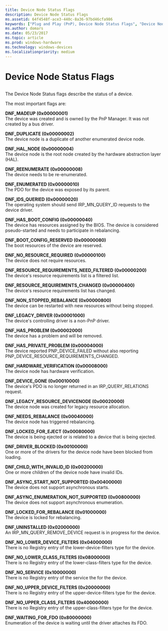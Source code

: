 ```yaml
---
title: Device Node Status Flags
description: Device Node Status Flags
ms.assetid: 64f4548f-ace3-440c-8a36-97bd46cfa986
keywords: ["Plug and Play (PnP), Device Node Status Flags", "Device Node Status Flags", "DNF_XXX"]
ms.author: domars
ms.date: 05/23/2017
ms.topic: article
ms.prod: windows-hardware
ms.technology: windows-devices
ms.localizationpriority: medium
---
```


# Device Node Status Flags


## <span id="ddk_device_node_status_flags_dbg"></span><span id="DDK_DEVICE_NODE_STATUS_FLAGS_DBG"></span>


The Device Node Status flags describe the status of a device.

The most important flags are:

<span id="DNF_MADEUP__0x00000001_"></span><span id="dnf_madeup__0x00000001_"></span><span id="DNF_MADEUP__0X00000001_"></span>**DNF\_MADEUP (0x00000001)**  
The device was created and is owned by the PnP Manager. It was not created by a bus driver.

<span id="DNF_DUPLICATE__0x00000002_"></span><span id="dnf_duplicate__0x00000002_"></span><span id="DNF_DUPLICATE__0X00000002_"></span>**DNF\_DUPLICATE (0x00000002)**  
The device node is a duplicate of another enumerated device node.

<span id="DNF_HAL_NODE__0x00000004_"></span><span id="dnf_hal_node__0x00000004_"></span><span id="DNF_HAL_NODE__0X00000004_"></span>**DNF\_HAL\_NODE (0x00000004)**  
The device node is the root node created by the hardware abstraction layer (HAL).

<span id="DNF_REENUMERATE__0x00000008_"></span><span id="dnf_reenumerate__0x00000008_"></span><span id="DNF_REENUMERATE__0X00000008_"></span>**DNF\_REENUMERATE (0x00000008)**  
The device needs to be re-enumerated.

<span id="DNF_ENUMERATED__0x00000010_"></span><span id="dnf_enumerated__0x00000010_"></span><span id="DNF_ENUMERATED__0X00000010_"></span>**DNF\_ENUMERATED (0x00000010)**  
The PDO for the device was exposed by its parent.

<span id="DNF_IDS_QUERIED__0x00000020_"></span><span id="dnf_ids_queried__0x00000020_"></span><span id="DNF_IDS_QUERIED__0X00000020_"></span>**DNF\_IDS\_QUERIED (0x00000020)**  
The operating system should send IRP\_MN\_QUERY\_ID requests to the device driver.

<span id="DNF_HAS_BOOT_CONFIG__0x00000040_"></span><span id="dnf_has_boot_config__0x00000040_"></span><span id="DNF_HAS_BOOT_CONFIG__0X00000040_"></span>**DNF\_HAS\_BOOT\_CONFIG (0x00000040)**  
The device has resources assigned by the BIOS. The device is considered pseudo-started and needs to participate in rebalancing.

<span id="DNF_BOOT_CONFIG_RESERVED__0x00000080_"></span><span id="dnf_boot_config_reserved__0x00000080_"></span><span id="DNF_BOOT_CONFIG_RESERVED__0X00000080_"></span>**DNF\_BOOT\_CONFIG\_RESERVED (0x00000080)**  
The boot resources of the device are reserved.

<span id="DNF_NO_RESOURCE_REQUIRED__0x00000100_"></span><span id="dnf_no_resource_required__0x00000100_"></span><span id="DNF_NO_RESOURCE_REQUIRED__0X00000100_"></span>**DNF\_NO\_RESOURCE\_REQUIRED (0x00000100)**  
The device does not require resources.

<span id="DNF_RESOURCE_REQUIREMENTS_NEED_FILTERED__0x00000200_"></span><span id="dnf_resource_requirements_need_filtered__0x00000200_"></span><span id="DNF_RESOURCE_REQUIREMENTS_NEED_FILTERED__0X00000200_"></span>**DNF\_RESOURCE\_REQUIREMENTS\_NEED\_FILTERED (0x00000200)**  
The device's resource requirements list is a filtered list.

<span id="DNF_RESOURCE_REQUIREMENTS_CHANGED__0x00000400_"></span><span id="dnf_resource_requirements_changed__0x00000400_"></span><span id="DNF_RESOURCE_REQUIREMENTS_CHANGED__0X00000400_"></span>**DNF\_RESOURCE\_REQUIREMENTS\_CHANGED (0x00000400)**  
The device's resource requirements list has changed.

<span id="DNF_NON_STOPPED_REBALANCE__0x00000800_"></span><span id="dnf_non_stopped_rebalance__0x00000800_"></span><span id="DNF_NON_STOPPED_REBALANCE__0X00000800_"></span>**DNF\_NON\_STOPPED\_REBALANCE (0x00000800)**  
The device can be restarted with new resources without being stopped.

<span id="DNF_LEGACY_DRIVER__0x00001000_"></span><span id="dnf_legacy_driver__0x00001000_"></span><span id="DNF_LEGACY_DRIVER__0X00001000_"></span>**DNF\_LEGACY\_DRIVER (0x00001000)**  
The device's controlling driver is a non-PnP driver.

<span id="DNF_HAS_PROBLEM__0x00002000_"></span><span id="dnf_has_problem__0x00002000_"></span><span id="DNF_HAS_PROBLEM__0X00002000_"></span>**DNF\_HAS\_PROBLEM (0x00002000)**  
The device has a problem and will be removed.

<span id="DNF_HAS_PRIVATE_PROBLEM__0x00004000_"></span><span id="dnf_has_private_problem__0x00004000_"></span><span id="DNF_HAS_PRIVATE_PROBLEM__0X00004000_"></span>**DNF\_HAS\_PRIVATE\_PROBLEM (0x00004000)**  
The device reported PNP\_DEVICE\_FAILED without also reporting PNP\_DEVICE\_RESOURCE\_REQUIREMENTS\_CHANGED.

<span id="DNF_HARDWARE_VERIFICATION__0x00008000_"></span><span id="dnf_hardware_verification__0x00008000_"></span><span id="DNF_HARDWARE_VERIFICATION__0X00008000_"></span>**DNF\_HARDWARE\_VERIFICATION (0x00008000)**  
The device node has hardware verification.

<span id="DNF_DEVICE_GONE__0x00010000_"></span><span id="dnf_device_gone__0x00010000_"></span><span id="DNF_DEVICE_GONE__0X00010000_"></span>**DNF\_DEVICE\_GONE (0x00010000)**  
The device's PDO is no longer returned in an IRP\_QUERY\_RELATIONS request.

<span id="DNF_LEGACY_RESOURCE_DEVICENODE__0x00020000_"></span><span id="dnf_legacy_resource_devicenode__0x00020000_"></span><span id="DNF_LEGACY_RESOURCE_DEVICENODE__0X00020000_"></span>**DNF\_LEGACY\_RESOURCE\_DEVICENODE (0x00020000)**  
The device node was created for legacy resource allocation.

<span id="DNF_NEEDS_REBALANCE__0x00040000_"></span><span id="dnf_needs_rebalance__0x00040000_"></span><span id="DNF_NEEDS_REBALANCE__0X00040000_"></span>**DNF\_NEEDS\_REBALANCE (0x00040000)**  
The device node has triggered rebalancing.

<span id="DNF_LOCKED_FOR_EJECT__0x00080000_"></span><span id="dnf_locked_for_eject__0x00080000_"></span><span id="DNF_LOCKED_FOR_EJECT__0X00080000_"></span>**DNF\_LOCKED\_FOR\_EJECT (0x00080000)**  
The device is being ejected or is related to a device that is being ejected.

<span id="DNF_DRIVER_BLOCKED__0x00100000_"></span><span id="dnf_driver_blocked__0x00100000_"></span><span id="DNF_DRIVER_BLOCKED__0X00100000_"></span>**DNF\_DRIVER\_BLOCKED (0x00100000)**  
One or more of the drivers for the device node have been blocked from loading.

<span id="DNF_CHILD_WITH_INVALID_ID__0x00200000_"></span><span id="dnf_child_with_invalid_id__0x00200000_"></span><span id="DNF_CHILD_WITH_INVALID_ID__0X00200000_"></span>**DNF\_CHILD\_WITH\_INVALID\_ID (0x00200000)**  
One or more children of the device node have invalid IDs.

<span id="DNF_ASYNC_START_NOT_SUPPORTED__0x00400000_"></span><span id="dnf_async_start_not_supported__0x00400000_"></span><span id="DNF_ASYNC_START_NOT_SUPPORTED__0X00400000_"></span>**DNF\_ASYNC\_START\_NOT\_SUPPORTED (0x00400000)**  
The device does not support asynchronous starts.

<span id="DNF_ASYNC_ENUMERATION_NOT_SUPPORTED__0x00800000_"></span><span id="dnf_async_enumeration_not_supported__0x00800000_"></span><span id="DNF_ASYNC_ENUMERATION_NOT_SUPPORTED__0X00800000_"></span>**DNF\_ASYNC\_ENUMERATION\_NOT\_SUPPORTED (0x00800000)**  
The device does not support asynchronous enumeration.

<span id="DNF_LOCKED_FOR_REBALANCE__0x01000000_"></span><span id="dnf_locked_for_rebalance__0x01000000_"></span><span id="DNF_LOCKED_FOR_REBALANCE__0X01000000_"></span>**DNF\_LOCKED\_FOR\_REBALANCE (0x01000000)**  
The device is locked for rebalancing.

<span id="DNF_UNINSTALLED__0x02000000_"></span><span id="dnf_uninstalled__0x02000000_"></span><span id="DNF_UNINSTALLED__0X02000000_"></span>**DNF\_UNINSTALLED (0x02000000)**  
An IRP\_MN\_QUERY\_REMOVE\_DEVICE request is in progress for the device.

<span id="DNF_NO_LOWER_DEVICE_FILTERS__0x04000000_"></span><span id="dnf_no_lower_device_filters__0x04000000_"></span><span id="DNF_NO_LOWER_DEVICE_FILTERS__0X04000000_"></span>**DNF\_NO\_LOWER\_DEVICE\_FILTERS (0x04000000)**  
There is no Registry entry of the lower-device-filters type for the device.

<span id="DNF_NO_LOWER_CLASS_FILTERS__0x08000000_"></span><span id="dnf_no_lower_class_filters__0x08000000_"></span><span id="DNF_NO_LOWER_CLASS_FILTERS__0X08000000_"></span>**DNF\_NO\_LOWER\_CLASS\_FILTERS (0x08000000)**  
There is no Registry entry of the lower-class-filters type for the device.

<span id="DNF_NO_SERVICE__0x10000000_"></span><span id="dnf_no_service__0x10000000_"></span><span id="DNF_NO_SERVICE__0X10000000_"></span>**DNF\_NO\_SERVICE (0x10000000)**  
There is no Registry entry of the service the for the device.

<span id="DNF_NO_UPPER_DEVICE_FILTERS__0x20000000_"></span><span id="dnf_no_upper_device_filters__0x20000000_"></span><span id="DNF_NO_UPPER_DEVICE_FILTERS__0X20000000_"></span>**DNF\_NO\_UPPER\_DEVICE\_FILTERS (0x20000000)**  
There is no Registry entry of the upper-device-filters type for the device.

<span id="DNF_NO_UPPER_CLASS_FILTERS__0x40000000_"></span><span id="dnf_no_upper_class_filters__0x40000000_"></span><span id="DNF_NO_UPPER_CLASS_FILTERS__0X40000000_"></span>**DNF\_NO\_UPPER\_CLASS\_FILTERS (0x40000000)**  
There is no Registry entry of the upper-class-filters type for the device.

<span id="DNF_WAITING_FOR_FDO__0x80000000_"></span><span id="dnf_waiting_for_fdo__0x80000000_"></span><span id="DNF_WAITING_FOR_FDO__0X80000000_"></span>**DNF\_WAITING\_FOR\_FDO (0x80000000)**  
Enumeration of the device is waiting until the driver attaches its FDO.

 

 





